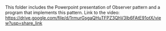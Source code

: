 This folder includes the Powerpoint presentation of Observer pattern and a program that implements this pattern.
Link to the video: https://drive.google.com/file/d/1rmurGsgaQHuTFPZ3QhV3lb6FAtE91otX/view?usp=share_link
